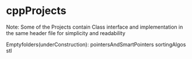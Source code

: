 # cppProjects
Note: Some of the Projects contain Class interface and implementation in the same header file for simplicity and readability

Emptyfolders(underConstruction):
pointersAndSmartPointers
sortingAlgos
stl


